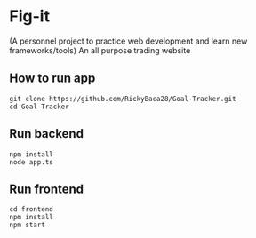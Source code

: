 # Fig-it
(A personnel project to practice web development and learn new frameworks/tools)
An all purpose trading website

## How to run app
```
git clone https://github.com/RickyBaca28/Goal-Tracker.git
cd Goal-Tracker
```
## Run backend
```
npm install
node app.ts
```

## Run frontend
```
cd frontend
npm install
npm start
```
